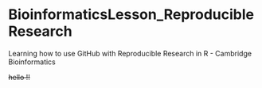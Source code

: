 # BioinformaticsLesson_ReproducibleResearch
Learning how to use GitHub with Reproducible Research in R - Cambridge Bioinformatics

~~hello !!~~
